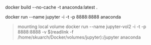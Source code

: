 docker build --no-cache -t anaconda:latest .

docker run --name jupyter -i -t -p 8888:8888 anaconda

> mounting local volume
docker run --name jupyter-vol2 -i -t -p 8888:8888 -v $(readlink -f /home/skuarch/Docker/volumes/jupyter):/jupyter anaconda
